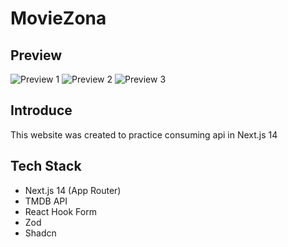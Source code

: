 # MovieZona

## Preview
![Preview 1](https://github.com/devden7/moviezona/assets/135565823/7e612fad-7947-4bc2-baca-246be73cf345)
![Preview 2](https://github.com/devden7/moviezona/assets/135565823/69c49cb8-8231-4e51-a1a4-f2ef1511f197)
![Preview 3](https://github.com/devden7/moviezona/assets/135565823/5570caef-ea24-4163-a92d-1e4c6a3f227f)

## Introduce
This website was created to practice consuming api in Next.js 14

## Tech Stack

 - Next.js 14 (App Router)
 - TMDB API
 - React Hook Form
 - Zod
 - Shadcn
